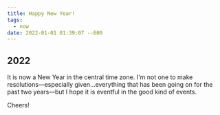 ```yaml
---
title: Happy New Year!
tags:
  - now
date: 2022-01-01 01:39:07 --600
---
```

## 2022

It is now a New Year in the central time zone. I'm not one to make resolutions—especially given...everything that has been going on for the past two years—but I hope it is eventful in the good kind of events. 

Cheers!